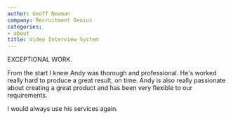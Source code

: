 ```yaml
---
author: Geoff Newman
company: Recruitment Genius
categories:
- about
title: Video Interview System
---
```

EXCEPTIONAL WORK.

From the start I knew Andy was thorough and professional. He's worked really hard to produce a great result, on time. Andy is also really passionate about creating a great product and has been very flexible to our requirements.

I would always use his services again.